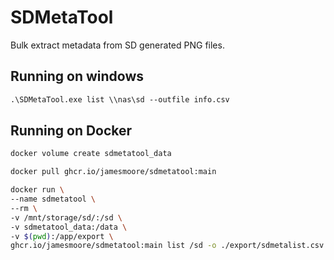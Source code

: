 # SDMetaTool

Bulk extract metadata from SD generated PNG files.

## Running on windows

```ps
.\SDMetaTool.exe list \\nas\sd --outfile info.csv
```

## Running on Docker

```bash
docker volume create sdmetatool_data

docker pull ghcr.io/jamesmoore/sdmetatool:main

docker run \
--name sdmetatool \
--rm \
-v /mnt/storage/sd/:/sd \
-v sdmetatool_data:/data \
-v $(pwd):/app/export \
ghcr.io/jamesmoore/sdmetatool:main list /sd -o ./export/sdmetalist.csv
```